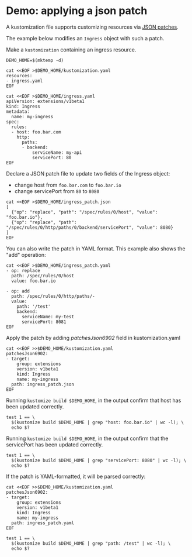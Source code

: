 # Demo: applying a json patch

A kustomization file supports customizing resources via [JSON patches](https://tools.ietf.org/html/rfc6902).

The example below modifies an `Ingress` object with such a patch.

Make a `kustomization` containing an ingress resource.

<!-- @createIngress @test -->
```
DEMO_HOME=$(mktemp -d)

cat <<EOF >$DEMO_HOME/kustomization.yaml
resources:
- ingress.yaml
EOF

cat <<EOF >$DEMO_HOME/ingress.yaml
apiVersion: extensions/v1beta1
kind: Ingress
metadata:
  name: my-ingress
spec:
  rules:
  - host: foo.bar.com
    http:
      paths:
      - backend:
          serviceName: my-api
          servicePort: 80
EOF
```

Declare a JSON patch file to update two fields of the Ingress object:

- change host from `foo.bar.com` to `foo.bar.io`
- change servicePort from `80` to `8080`

<!-- @addJsonPatch @test -->
```
cat <<EOF >$DEMO_HOME/ingress_patch.json
[
  {"op": "replace", "path": "/spec/rules/0/host", "value": "foo.bar.io"},
  {"op": "replace", "path": "/spec/rules/0/http/paths/0/backend/servicePort", "value": 8080}
]
EOF
```

You can also write the patch in YAML format. This example also shows the "add" operation:

<!-- @addYamlPatch @test -->
```
cat <<EOF >$DEMO_HOME/ingress_patch.yaml
- op: replace
  path: /spec/rules/0/host
  value: foo.bar.io

- op: add
  path: /spec/rules/0/http/paths/-
  value:
    path: '/test'
    backend:
      serviceName: my-test
      servicePort: 8081
EOF
```

Apply the patch by adding _patchesJson6902_ field in kustomization.yaml

<!-- @applyJsonPatch @test -->
```
cat <<EOF >>$DEMO_HOME/kustomization.yaml
patchesJson6902:
- target:
    group: extensions
    version: v1beta1
    kind: Ingress
    name: my-ingress
  path: ingress_patch.json
EOF
```

Running `kustomize build $DEMO_HOME`, in the output confirm that host has been updated correctly.
<!-- @confirmHost @test -->
```
test 1 == \
  $(kustomize build $DEMO_HOME | grep "host: foo.bar.io" | wc -l); \
  echo $?
```
Running `kustomize build $DEMO_HOME`, in the output confirm that the servicePort has been updated correctly.
<!-- @confirmServicePort @test -->
```
test 1 == \
  $(kustomize build $DEMO_HOME | grep "servicePort: 8080" | wc -l); \
  echo $?
```

If the patch is YAML-formatted, it will be parsed correctly:

<!-- @applyYamlPatch @test -->
```
cat <<EOF >>$DEMO_HOME/kustomization.yaml
patchesJson6902:
- target:
    group: extensions
    version: v1beta1
    kind: Ingress
    name: my-ingress
  path: ingress_patch.yaml
EOF
```

<!-- @confirmYamlPatch @test -->
```
test 1 == \
  $(kustomize build $DEMO_HOME | grep "path: /test" | wc -l); \
  echo $?
```
